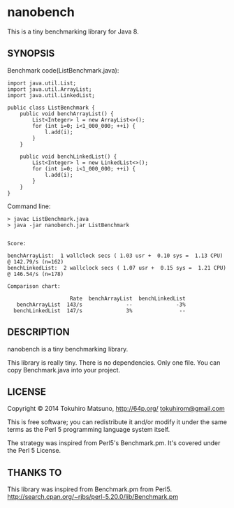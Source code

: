 nanobench
=========

This is a tiny benchmarking library for Java 8.

## SYNOPSIS

Benchmark code(ListBenchmark.java):
```
import java.util.List;
import java.util.ArrayList;
import java.util.LinkedList;

public class ListBenchmark {
    public void benchArrayList() {
        List<Integer> l = new ArrayList<>();
        for (int i=0; i<1_000_000; ++i) {
            l.add(i);
        }
    }

    public void benchLinkedList() {
        List<Integer> l = new LinkedList<>();
        for (int i=0; i<1_000_000; ++i) {
            l.add(i);
        }
    }
}
```

Command line:
```
> javac ListBenchmark.java
> java -jar nanobench.jar ListBenchmark


Score:

benchArrayList:  1 wallclock secs ( 1.03 usr +  0.10 sys =  1.13 CPU) @ 142.79/s (n=162)
benchLinkedList:  2 wallclock secs ( 1.07 usr +  0.15 sys =  1.21 CPU) @ 146.54/s (n=178)

Comparison chart:

                    Rate  benchArrayList  benchLinkedList
   benchArrayList  143/s              --              -3%
  benchLinkedList  147/s              3%               --
```

## DESCRIPTION

nanobench is a tiny benchmarking library.

This library is really tiny. There is no dependencies. Only one file.
You can copy Benchmark.java into your project.


## LICENSE

Copyright © 2014 Tokuhiro Matsuno, http://64p.org/ <tokuhirom@gmail.com>

This is free software; you can redistribute it and/or modify it under the same terms as the Perl 5 programming language system itself.

The strategy was inspired from Perl5's Benchmark.pm. It's covered under the Perl 5 License.

## THANKS TO

This library was inspired from Benchmark.pm from Perl5.
http://search.cpan.org/~rjbs/perl-5.20.0/lib/Benchmark.pm

